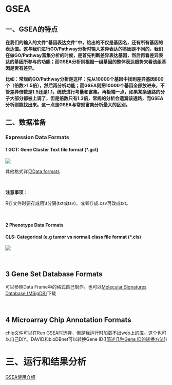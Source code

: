# GSEA

## 一、GSEA的特点

**在我们的输入的文件“基因表达文件”中，给出的不仅是基因名，还有所有基因的表达值。这与我们进行GO/Pathway分析时输入差异表达的基因是不同的，我们在做GO/Pathway富集分析的时候，是首先判断差异表达基因，然后再看差异表达的基因所参与的功能；而GSEA分析则根据一组基因的整体表达趋势来看该组基因是否有差异。**

**比如：常规的GO/Pathway分析是这样：先从10000个基因中找到差异基因800个（倍数>1.5倍），然后再分析功能；而GSEA则把10000个基因全部放进来，不管差异倍数是1.5还是1.1，统统进行考量和富集。再极端一点，如果某条通路的分子大部分都被上调了，但是倍数只有1.3倍，常规的分析会遗漏该通路，而GSEA分析则能找出来。这一点是GSEA与常规富集分析最大的区别。**



## 二、数据准备

### Expression Data Formats

#### 1 GCT: Gene Cluster Text file format (*.gct)

![](https://i.loli.net/2018/12/05/5c078807e651a.jpg)

其他格式详见[Data formats](http://software.broadinstitute.org/cancer/software/gsea/wiki/index.php/Data_formats#Expression_Data_Formats)

&nbsp;

**注意事项**：

R存文件时要存成用\t分隔(txt或tsv)。或者存成.csv再改成txt。

&nbsp;

#### 2 Phenotype Data Formats

#### CLS: Categorical (e.g tumor vs normal) class file format (*.cls)

![](https://i.loli.net/2018/12/05/5c0788cde0605.jpg)

&nbsp;

## 3 Gene Set Database Formats

可以参照Data Frame中的格式自己制作。也可以[Molecular Signatures Database (MSigDB)](http://software.broadinstitute.org/gsea/msigdb/index.jsp)下载

&nbsp;

## 4 Microarray Chip Annotation Formats

chip文件可以在Run GSEA时选择，但是我运行时加载不出web上的库。这个也可以自己DIY。DAVID和bioDBnet可以转换Gene ID([[简述几种Gene ID的转换方法](http://t43983006.lofter.com/post/1d0b3057_cd5afb9)])



# 三、运行和结果分析

[GSEA使用介绍](https://www.plob.org/article/10815.html)

